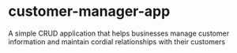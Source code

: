 # customer-manager-app
A simple CRUD application that helps businesses manage customer information and maintain cordial relationships with their customers

